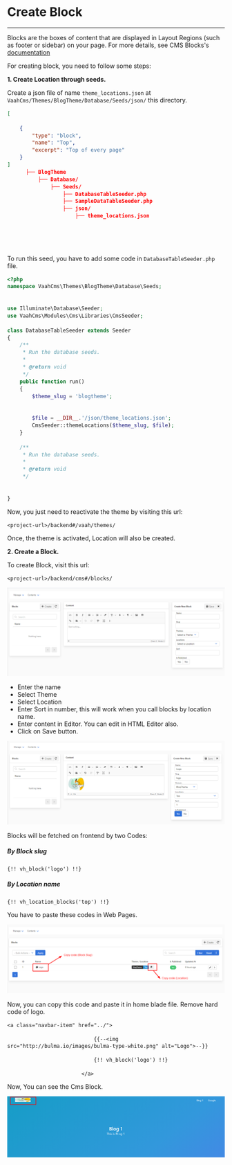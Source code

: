# Create Block

------

Blocks are the boxes of content that are displayed in Layout Regions (such as footer or sidebar) on your page. For more details, see CMS Blocks's [documentation](/vaahcms/cms/blocks)

For creating block, you need to follow some steps:

**1. Create Location through seeds.**

Create a json file of name `theme_locations.json` at `VaahCms/Themes/BlogTheme/Database/Seeds/json/` this directory.

```json
[
    
    {
        "type": "block",
        "name": "Top",
        "excerpt": "Top of every page"
    }
]
      ├── BlogTheme
          ├── Database/
              ├── Seeds/
                  ├── DatabaseTableSeeder.php
                  ├── SampleDataTableSeeder.php
                  ├── json/
                      ├── theme_locations.json


      
    
```

To run this seed, you have to add some code in `DatabaseTableSeeder.php` file.



```php
<?php
namespace VaahCms\Themes\BlogTheme\Database\Seeds;


use Illuminate\Database\Seeder;
use VaahCms\Modules\Cms\Libraries\CmsSeeder;

class DatabaseTableSeeder extends Seeder
{
    /**
     * Run the database seeds.
     *
     * @return void
     */
    public function run()
    {
        $theme_slug = 'blogtheme';


        $file = __DIR__.'/json/theme_locations.json';
        CmsSeeder::themeLocations($theme_slug, $file);
    }

    /**
     * Run the database seeds.
     *
     * @return void
     */


}
```

Now, you just need to reactivate the theme by visiting this url:

```
<project-url>/backend#/vaah/themes/
```



Once, the theme is activated, Location will also be created.

**2. Create a Block.**

To create Block, visit this url:

```
<project-url>/backend/cms#/blocks/
```

<img src="/images/create-block-1.png" alt="create-block-1">


- Enter the name
- Select Theme
- Select Location
- Enter Sort in number, this will work when you call blocks by location name.
- Enter content in Editor. You can edit in HTML Editor also.
- Click on Save button.

<img src="/images/create-block-2.png" alt="create-block-2">

Blocks will be fetched on frontend by two Codes:

##### By Block slug

```php+HTML
{!! vh_block('logo') !!}
```



##### By Location name

```php+HTML
{!! vh_location_blocks('top') !!}
```

You have to paste these codes in Web Pages.

<img src="/images/create-block-3.png" alt="create-block-3">

Now, you can copy this code and paste it in home blade file. Remove hard code of logo.


```php+HTML
<a class="navbar-item" href="../">
                            
                            {{--<img src="http://bulma.io/images/bulma-type-white.png" alt="Logo">--}}
                            
                            {!! vh_block('logo') !!}
                            
                        </a>
```

Now, You can see the Cms Block.

<img src="/images/create-block-4.png" alt="create-block-4">